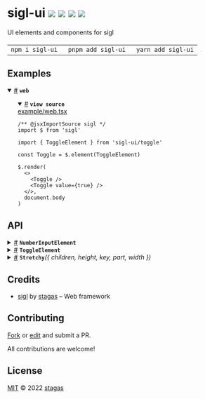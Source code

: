 <h1>
sigl-ui <a href="https://npmjs.org/package/sigl-ui"><img src="https://img.shields.io/badge/npm-v1.0.1-F00.svg?colorA=000"/></a> <a href="src"><img src="https://img.shields.io/badge/loc-178-FFF.svg?colorA=000"/></a> <a href="https://cdn.jsdelivr.net/npm/sigl-ui@1.0.1/dist/sigl-ui.min.js"><img src="https://img.shields.io/badge/brotli-16.3K-333.svg?colorA=000"/></a> <a href="LICENSE"><img src="https://img.shields.io/badge/license-MIT-F0B.svg?colorA=000"/></a>
</h1>

<p></p>

UI elements and components for sigl

<h4>
<table><tr><td title="Triple click to select and copy paste">
<code>npm i sigl-ui </code>
</td><td title="Triple click to select and copy paste">
<code>pnpm add sigl-ui </code>
</td><td title="Triple click to select and copy paste">
<code>yarn add sigl-ui</code>
</td></tr></table>
</h4>

## Examples

<details id="example$web" title="web" open><summary><span><a href="#example$web">#</a></span>  <code><strong>web</strong></code></summary>  <ul>    <details id="source$web" title="web source code" open><summary><span><a href="#source$web">#</a></span>  <code><strong>view source</strong></code></summary>  <a href="example/web.tsx">example/web.tsx</a>  <p>

```tsx
/** @jsxImportSource sigl */
import $ from 'sigl'

import { ToggleElement } from 'sigl-ui/toggle'

const Toggle = $.element(ToggleElement)

$.render(
  <>
    <Toggle />
    <Toggle value={true} />
  </>,
  document.body
)
```

</p>
</details></ul></details>

## API

<p>  <details id="NumberInputElement$1" title="Class" ><summary><span><a href="#NumberInputElement$1">#</a></span>  <code><strong>NumberInputElement</strong></code>    </summary>  <a href="src/number-input.tsx#L7">src/number-input.tsx#L7</a>  <ul>        <p>  <details id="constructor$2" title="Constructor" ><summary><span><a href="#constructor$2">#</a></span>  <code><strong>constructor</strong></code><em>()</em>    </summary>    <ul>    <p>  <details id="new NumberInputElement$3" title="ConstructorSignature" ><summary><span><a href="#new NumberInputElement$3">#</a></span>  <code><strong>new NumberInputElement</strong></code><em>()</em>    </summary>    <ul><p><a href="#NumberInputElement$1">NumberInputElement</a></p>        </ul></details></p>    </ul></details><details id="max$6" title="Property" ><summary><span><a href="#max$6">#</a></span>  <code><strong>max</strong></code>  <span><span>&nbsp;=&nbsp;</span>  <code>100</code></span>  </summary>  <a href="src/number-input.tsx#L10">src/number-input.tsx#L10</a>  <ul><p>number</p>        </ul></details><details id="min$5" title="Property" ><summary><span><a href="#min$5">#</a></span>  <code><strong>min</strong></code>  <span><span>&nbsp;=&nbsp;</span>  <code>0</code></span>  </summary>  <a href="src/number-input.tsx#L9">src/number-input.tsx#L9</a>  <ul><p>number</p>        </ul></details><details id="onmounted$20" title="Property" ><summary><span><a href="#onmounted$20">#</a></span>  <code><strong>onmounted</strong></code>    </summary>    <ul><p><span>EventHandler</span>&lt;<a href="#NumberInputElement$1">NumberInputElement</a>, <span>CustomEvent</span>&lt;any&gt;&gt;</p>        </ul></details><details id="onunmounted$21" title="Property" ><summary><span><a href="#onunmounted$21">#</a></span>  <code><strong>onunmounted</strong></code>    </summary>    <ul><p><span>EventHandler</span>&lt;<a href="#NumberInputElement$1">NumberInputElement</a>, <span>CustomEvent</span>&lt;any&gt;&gt;</p>        </ul></details><details id="step$7" title="Property" ><summary><span><a href="#step$7">#</a></span>  <code><strong>step</strong></code>  <span><span>&nbsp;=&nbsp;</span>  <code>0.1</code></span>  </summary>  <a href="src/number-input.tsx#L11">src/number-input.tsx#L11</a>  <ul><p>number</p>        </ul></details><details id="value$4" title="Property" ><summary><span><a href="#value$4">#</a></span>  <code><strong>value</strong></code>  <span><span>&nbsp;=&nbsp;</span>  <code>0</code></span>  </summary>  <a href="src/number-input.tsx#L8">src/number-input.tsx#L8</a>  <ul><p>number</p>        </ul></details><details id="mounted$8" title="Method" ><summary><span><a href="#mounted$8">#</a></span>  <code><strong>mounted</strong></code><em>($)</em>    </summary>  <a href="src/number-input.tsx#L13">src/number-input.tsx#L13</a>  <ul>    <p>    <details id="$$10" title="Parameter" ><summary><span><a href="#$$10">#</a></span>  <code><strong>$</strong></code>    </summary>    <ul><p><span>Context</span>&lt;<a href="#NumberInputElement$1">NumberInputElement</a> &amp; <span>JsxContext</span>&lt;<a href="#NumberInputElement$1">NumberInputElement</a>&gt; &amp; <span>Omit</span>&lt;{<p>    <details id="ctor$14" title="Parameter" ><summary><span><a href="#ctor$14">#</a></span>  <code><strong>ctor</strong></code>    </summary>    <ul><p><span>Class</span>&lt;<a href="#T$13">T</a>&gt;</p>        </ul></details>  <p><strong></strong>&lt;<span>T</span>&gt;<em>(ctor)</em>  &nbsp;=&gt;  <ul><span>CleanClass</span>&lt;<a href="#T$13">T</a>&gt;</ul></p>  <details id="ctx$18" title="Parameter" ><summary><span><a href="#ctx$18">#</a></span>  <code><strong>ctx</strong></code>    </summary>    <ul><p><a href="#T$17">T</a> | <span>Class</span>&lt;<a href="#T$17">T</a>&gt;</p>        </ul></details>  <p><strong></strong>&lt;<span>T</span>&gt;<em>(ctx)</em>  &nbsp;=&gt;  <ul><span>Wrapper</span>&lt;<a href="#T$17">T</a>&gt;</ul></p></p>} &amp; <span>__module</span> &amp; {}, <code>"transition"</code>&gt;&gt;</p>        </ul></details>  <p><strong>mounted</strong><em>($)</em>  &nbsp;=&gt;  <ul>void</ul></p></p>    </ul></details></p></ul></details><details id="ToggleElement$31" title="Class" ><summary><span><a href="#ToggleElement$31">#</a></span>  <code><strong>ToggleElement</strong></code>    </summary>  <a href="src/toggle.tsx#L7">src/toggle.tsx#L7</a>  <ul>        <p>  <details id="constructor$32" title="Constructor" ><summary><span><a href="#constructor$32">#</a></span>  <code><strong>constructor</strong></code><em>()</em>    </summary>    <ul>    <p>  <details id="new ToggleElement$33" title="ConstructorSignature" ><summary><span><a href="#new ToggleElement$33">#</a></span>  <code><strong>new ToggleElement</strong></code><em>()</em>    </summary>    <ul><p><a href="#ToggleElement$31">ToggleElement</a></p>        </ul></details></p>    </ul></details><details id="onmounted$47" title="Property" ><summary><span><a href="#onmounted$47">#</a></span>  <code><strong>onmounted</strong></code>    </summary>    <ul><p><span>EventHandler</span>&lt;<a href="#ToggleElement$31">ToggleElement</a>, <span>CustomEvent</span>&lt;any&gt;&gt;</p>        </ul></details><details id="onunmounted$48" title="Property" ><summary><span><a href="#onunmounted$48">#</a></span>  <code><strong>onunmounted</strong></code>    </summary>    <ul><p><span>EventHandler</span>&lt;<a href="#ToggleElement$31">ToggleElement</a>, <span>CustomEvent</span>&lt;any&gt;&gt;</p>        </ul></details><details id="value$34" title="Property" ><summary><span><a href="#value$34">#</a></span>  <code><strong>value</strong></code>  <span><span>&nbsp;=&nbsp;</span>  <code>false</code></span>  </summary>  <a href="src/toggle.tsx#L8">src/toggle.tsx#L8</a>  <ul><p>boolean</p>        </ul></details><details id="mounted$35" title="Method" ><summary><span><a href="#mounted$35">#</a></span>  <code><strong>mounted</strong></code><em>($)</em>    </summary>  <a href="src/toggle.tsx#L10">src/toggle.tsx#L10</a>  <ul>    <p>    <details id="$$37" title="Parameter" ><summary><span><a href="#$$37">#</a></span>  <code><strong>$</strong></code>    </summary>    <ul><p><span>Context</span>&lt;<a href="#ToggleElement$31">ToggleElement</a> &amp; <span>JsxContext</span>&lt;<a href="#ToggleElement$31">ToggleElement</a>&gt; &amp; <span>Omit</span>&lt;{<p>    <details id="ctor$41" title="Parameter" ><summary><span><a href="#ctor$41">#</a></span>  <code><strong>ctor</strong></code>    </summary>    <ul><p><span>Class</span>&lt;<a href="#T$13">T</a>&gt;</p>        </ul></details>  <p><strong></strong>&lt;<span>T</span>&gt;<em>(ctor)</em>  &nbsp;=&gt;  <ul><span>CleanClass</span>&lt;<a href="#T$13">T</a>&gt;</ul></p>  <details id="ctx$45" title="Parameter" ><summary><span><a href="#ctx$45">#</a></span>  <code><strong>ctx</strong></code>    </summary>    <ul><p><a href="#T$17">T</a> | <span>Class</span>&lt;<a href="#T$17">T</a>&gt;</p>        </ul></details>  <p><strong></strong>&lt;<span>T</span>&gt;<em>(ctx)</em>  &nbsp;=&gt;  <ul><span>Wrapper</span>&lt;<a href="#T$17">T</a>&gt;</ul></p></p>} &amp; <span>__module</span> &amp; {}, <code>"transition"</code>&gt;&gt;</p>        </ul></details>  <p><strong>mounted</strong><em>($)</em>  &nbsp;=&gt;  <ul>void</ul></p></p>    </ul></details></p></ul></details><details id="Stretchy$22" title="Function" ><summary><span><a href="#Stretchy$22">#</a></span>  <code><strong>Stretchy</strong></code><em>({ children, height, key, part, width })</em>    </summary>  <a href="src/stretchy.tsx#L3">src/stretchy.tsx#L3</a>  <ul>    <p>    {<p>  <details id="children$30" title="Property" ><summary><span><a href="#children$30">#</a></span>  <code><strong>children</strong></code>    </summary>  <a href="src/stretchy.tsx#L9">src/stretchy.tsx#L9</a>  <ul><p><span>VKid</span></p>        </ul></details><details id="height$29" title="Property" ><summary><span><a href="#height$29">#</a></span>  <code><strong>height</strong></code>    </summary>  <a href="src/stretchy.tsx#L8">src/stretchy.tsx#L8</a>  <ul><p>number</p>        </ul></details><details id="key$26" title="Property" ><summary><span><a href="#key$26">#</a></span>  <code><strong>key</strong></code>    </summary>  <a href="src/stretchy.tsx#L5">src/stretchy.tsx#L5</a>  <ul><p>string</p>        </ul></details><details id="part$27" title="Property" ><summary><span><a href="#part$27">#</a></span>  <code><strong>part</strong></code>    </summary>  <a href="src/stretchy.tsx#L6">src/stretchy.tsx#L6</a>  <ul><p>string</p>        </ul></details><details id="width$28" title="Property" ><summary><span><a href="#width$28">#</a></span>  <code><strong>width</strong></code>    </summary>  <a href="src/stretchy.tsx#L7">src/stretchy.tsx#L7</a>  <ul><p>number</p>        </ul></details></p>}  <p><strong>Stretchy</strong><em>({ children, height, key, part, width })</em>  &nbsp;=&gt;  <ul><span>VKid</span></ul></p></p>    </ul></details></p>

## Credits

- [sigl](https://npmjs.org/package/sigl) by [stagas](https://github.com/stagas) &ndash; Web framework

## Contributing

[Fork](https://github.com/stagas/sigl-ui/fork) or [edit](https://github.dev/stagas/sigl-ui) and submit a PR.

All contributions are welcome!

## License

<a href="LICENSE">MIT</a> &copy; 2022 [stagas](https://github.com/stagas)
